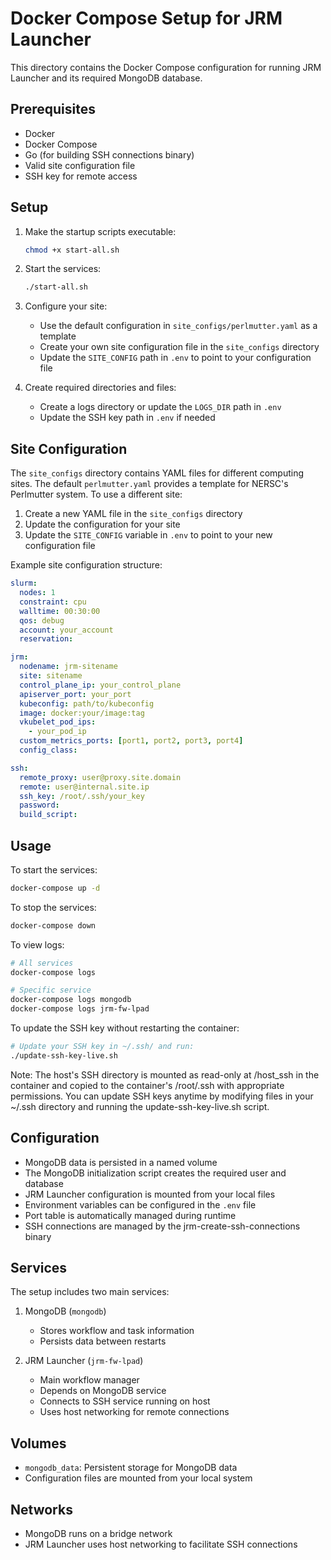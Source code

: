 # Docker Compose Setup for JRM Launcher

This directory contains the Docker Compose configuration for running JRM Launcher and its required MongoDB database.

## Prerequisites

- Docker
- Docker Compose
- Go (for building SSH connections binary)
- Valid site configuration file
- SSH key for remote access

## Setup

1. Make the startup scripts executable:
   ```bash
   chmod +x start-all.sh
   ```

2. Start the services:
   ```bash
   ./start-all.sh
   ```

3. Configure your site:
   - Use the default configuration in `site_configs/perlmutter.yaml` as a template
   - Create your own site configuration file in the `site_configs` directory
   - Update the `SITE_CONFIG` path in `.env` to point to your configuration file

4. Create required directories and files:
   - Create a logs directory or update the `LOGS_DIR` path in `.env`
   - Update the SSH key path in `.env` if needed

## Site Configuration

The `site_configs` directory contains YAML files for different computing sites. The default `perlmutter.yaml` provides a template for NERSC's Perlmutter system. To use a different site:

1. Create a new YAML file in the `site_configs` directory
2. Update the configuration for your site
3. Update the `SITE_CONFIG` variable in `.env` to point to your new configuration file

Example site configuration structure:
```yaml
slurm:
  nodes: 1
  constraint: cpu
  walltime: 00:30:00
  qos: debug
  account: your_account
  reservation:

jrm:
  nodename: jrm-sitename
  site: sitename
  control_plane_ip: your_control_plane
  apiserver_port: your_port
  kubeconfig: path/to/kubeconfig
  image: docker:your/image:tag
  vkubelet_pod_ips:
    - your_pod_ip
  custom_metrics_ports: [port1, port2, port3, port4]
  config_class:

ssh:
  remote_proxy: user@proxy.site.domain
  remote: user@internal.site.ip
  ssh_key: /root/.ssh/your_key
  password:
  build_script:
```

## Usage

To start the services:

```bash
docker-compose up -d
```

To stop the services:

```bash
docker-compose down
```

To view logs:

```bash
# All services
docker-compose logs

# Specific service
docker-compose logs mongodb
docker-compose logs jrm-fw-lpad
```

To update the SSH key without restarting the container:

```bash
# Update your SSH key in ~/.ssh/ and run:
./update-ssh-key-live.sh
```

Note: The host's SSH directory is mounted as read-only at /host_ssh in the container
and copied to the container's /root/.ssh with appropriate permissions. You can
update SSH keys anytime by modifying files in your ~/.ssh directory and running
the update-ssh-key-live.sh script.

## Configuration

- MongoDB data is persisted in a named volume
- The MongoDB initialization script creates the required user and database
- JRM Launcher configuration is mounted from your local files
- Environment variables can be configured in the `.env` file
- Port table is automatically managed during runtime
- SSH connections are managed by the jrm-create-ssh-connections binary

## Services

The setup includes two main services:

1. MongoDB (`mongodb`)
   - Stores workflow and task information
   - Persists data between restarts

2. JRM Launcher (`jrm-fw-lpad`)
   - Main workflow manager
   - Depends on MongoDB service
   - Connects to SSH service running on host
   - Uses host networking for remote connections

## Volumes

- `mongodb_data`: Persistent storage for MongoDB data
- Configuration files are mounted from your local system

## Networks

- MongoDB runs on a bridge network
- JRM Launcher uses host networking to facilitate SSH connections 